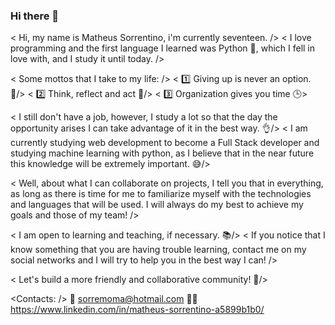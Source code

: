 ### Hi there 👋

<!--
**matheusorrentino/matheusorrentino** is a ✨ _special_ ✨ repository because its `README.md` (this file) appears on your GitHub profile. !-->
< Hi, my name is Matheus Sorrentino, i'm currently seventeen. />
< I love programming and the first language I learned was Python 🐍, which I fell in love with, and I study it until today. />

< Some mottos that I take to my life: />
< 1️⃣ Giving up is never an option. 💪/>
< 2️⃣ Think, reflect and act 🧠/>
< 3️⃣ Organization gives you time 🕒>


< I still don't have a job, however, I study a lot so that the day the opportunity arises I can take advantage of it in the best way. 👌/>
< I am currently studying web development to become a Full Stack developer and studying machine learning with python, as I believe that in the near future this knowledge will be extremely important. 😅/>

< Well, about what I can collaborate on projects, I tell you that in everything, as long as there is time for me to familiarize myself with the technologies and languages ​​that will be used. I will always do my best to achieve my goals and those of my team!  />

< I am open to learning and teaching, if necessary. 📚/>
< If you notice that I know something that you are having trouble learning, contact me on my social networks and I will try to help you in the best way I can! />

< Let's build a more friendly and collaborative community! 🌱/>

<Contacts: />
📧    sorremoma@hotmail.com
🧑💼 https://www.linkedin.com/in/matheus-sorrentino-a5899b1b0/
